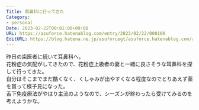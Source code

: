 ```yaml
---
Title: 耳鼻科に行ってきた
Category:
- personal
Date: 2023-02-22T00:01:00+09:00
URL: https://asuforce.hatenablog.com/entry/2023/02/22/000100
EditURL: https://blog.hatena.ne.jp/asuforcegt/asuforce.hatenablog.com/atom/entry/4207112889965265181
---
```


昨日の歯医者に続いて耳鼻科へ。  
花粉症の気配がしてきたので、花粉症上級者の妻と一緒に良さそうな耳鼻科を探して行ってきた。  
自分はそこまでまだ酷くなく、くしゃみが出やすくなる程度なのでとりあえず薬を貰って様子見になった。  
舌下免疫療法がやはり主流のようなので、シーズンが終わったら受けてみるのを考えようかな。
